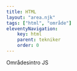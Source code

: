 ```yaml
---
title: HTML
layout: "area.njk"
tags: ["html", "område"]
eleventyNavigation:
    key: html
    parent: tekniker
    order: 0
---
```


Områdesintro JS